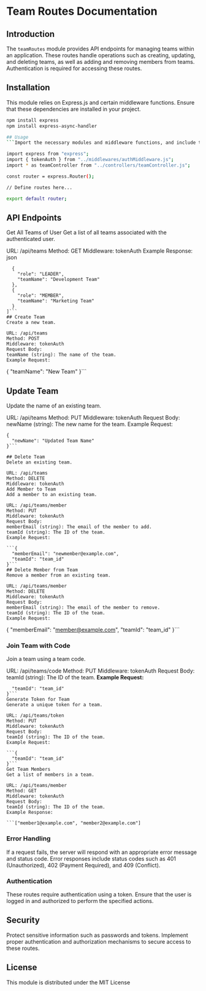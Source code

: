# Team Routes Documentation

## Introduction

The `teamRoutes` module provides API endpoints for managing teams within an application. These routes handle operations such as creating, updating, and deleting teams, as well as adding and removing members from teams. Authentication is required for accessing these routes.

## Installation

This module relies on Express.js and certain middleware functions. Ensure that these dependencies are installed in your project.

```bash
npm install express
npm install express-async-handler

## Usage
```Import the necessary modules and middleware functions, and include the teamRoutes router in your Express application.

import express from "express";
import { tokenAuth } from "../middlewares/authMiddleware.js";
import * as teamController from "../controllers/teamController.js";

const router = express.Router();

// Define routes here...

export default router;
```

## API Endpoints
Get All Teams of User
Get a list of all teams associated with the authenticated user.

URL: /api/teams
Method: GET
Middleware: tokenAuth
Example Response:
json

```[
  {
    "role": "LEADER",
    "teamName": "Development Team"
  },
  {
    "role": "MEMBER",
    "teamName": "Marketing Team"
  }
]```
## Create Team
Create a new team.

URL: /api/teams
Method: POST
Middleware: tokenAuth
Request Body:
teamName (string): The name of the team.
Example Request:
```
{
  "teamName": "New Team"
}```
## Update Team
Update the name of an existing team.

URL: /api/teams
Method: PUT
Middleware: tokenAuth
Request Body:
newName (string): The new name for the team.
Example Request:
```
{
  "newName": "Updated Team Name"
}```

## Delete Team
Delete an existing team.

URL: /api/teams
Method: DELETE
Middleware: tokenAuth
Add Member to Team
Add a member to an existing team.

URL: /api/teams/member
Method: PUT
Middleware: tokenAuth
Request Body:
memberEmail (string): The email of the member to add.
teamId (string): The ID of the team.
Example Request:

```{
  "memberEmail": "newmember@example.com",
  "teamId": "team_id"
}```
## Delete Member from Team
Remove a member from an existing team.

URL: /api/teams/member
Method: DELETE
Middleware: tokenAuth
Request Body:
memberEmail (string): The email of the member to remove.
teamId (string): The ID of the team.
Example Request:
```
{
  "memberEmail": "member@example.com",
  "teamId": "team_id"
}```
### Join Team with Code
Join a team using a team code.

URL: /api/teams/code
Method: PUT
Middleware: tokenAuth
Request Body:
teamId (string): The ID of the team.
**Example Request:**

```{
  "teamId": "team_id"
}```
Generate Token for Team
Generate a unique token for a team.

URL: /api/teams/token
Method: PUT
Middleware: tokenAuth
Request Body:
teamId (string): The ID of the team.
Example Request:

```{
  "teamId": "team_id"
}```
Get Team Members
Get a list of members in a team.

URL: /api/teams/member
Method: GET
Middleware: tokenAuth
Request Body:
teamId (string): The ID of the team.
Example Response:

```["member1@example.com", "member2@example.com"]
```
### Error Handling
If a request fails, the server will respond with an appropriate error message and status code.
Error responses include status codes such as 401 (Unauthorized), 402 (Payment Required), and 409 (Conflict).
### Authentication
These routes require authentication using a token. Ensure that the user is logged in and authorized to perform the specified actions.

## Security
Protect sensitive information such as passwords and tokens.
Implement proper authentication and authorization mechanisms to secure access to these routes.
## License
This module is distributed under the MIT License